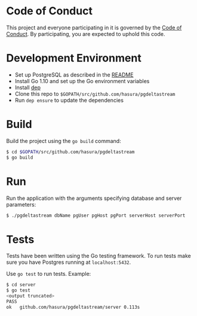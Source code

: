 # Code of Conduct
This project and everyone participating in it is governed by the [Code of Conduct](CODE_OF_CONDUCT.md). By participating, you are expected to uphold this code. 

# Development Environment
- Set up PostgreSQL as described in the [README](README.md)
- Install Go 1.10 and set up the Go environment variables
- Install [dep](https://github.com/golang/dep)
- Clone this repo to `$GOPATH/src/github.com/hasura/pgdeltastream`
- Run `dep ensure` to update the dependencies

# Build
Build the project using the `go build` command:

```bash
$ cd $GOPATH/src/github.com/hasura/pgdeltastream
$ go build
```

# Run
Run the application with the arguments specifying database and server parameters: 

```bash
$ ./pgdeltastream dbName pgUser pgHost pgPort serverHost serverPort 
```

# Tests
Tests have been written using the Go testing framework. To run tests make sure you have Postgres running at `localhost:5432`.

Use `go test` to run tests. Example:

```bash
$ cd server
$ go test
<output truncated>
PASS
ok   github.com/hasura/pgdeltastream/server 0.113s
```